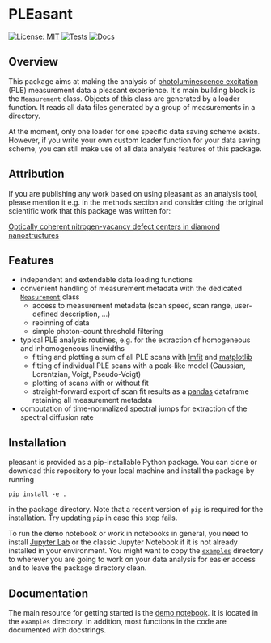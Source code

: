 # PLEasant

[![License: MIT](https://img.shields.io/badge/License-MIT-yellow.svg)](https://opensource.org/licenses/MIT)
[![Tests](https://github.com/Integrated-Quantum-Photonics-Group/pleasant/workflows/Tests/badge.svg)](https://github.com/Integrated-Quantum-Photonics-Group/pleasant/actions?workflow=Tests)
[![Docs](https://github.com/Integrated-Quantum-Photonics-Group/pleasant/workflows/Docs/badge.svg)](https://github.com/Integrated-Quantum-Photonics-Group/pleasant/actions?workflow=Docs)

## Overview

This package aims at making the analysis of [photoluminescence excitation](https://en.wikipedia.org/wiki/Photoluminescence_excitation) (PLE)
measurement data a pleasant experience.
It's main building block is the `Measurement` class. Objects of this class are generated by a loader function.
It reads all data files generated by a group of measurements in a directory.

At the moment, only one loader for one specific data saving scheme exists.
However, if you write your own custom loader function for your data saving scheme,
you can still make use of all data analysis features of this package.

## Attribution

If you are publishing any work based on using pleasant as an analysis tool, please mention it e.g. in the methods section
and consider citing the original scientific work that this package was written for:

[Optically coherent nitrogen-vacancy defect centers in diamond nanostructures](https://arxiv.org/abs/2203.05605)

## Features

- independent and extendable data loading functions
- convenient handling of measurement metadata with the dedicated [`Measurement`](src/pleasant/measurement.py) class
  - access to measurement metadata (scan speed, scan range, user-defined description, ...)
  - rebinning of data
  - simple photon-count threshold filtering
- typical PLE analysis routines, e.g. for the extraction of homogeneous and inhomogeneous linewidths
  - fitting and plotting a sum of all PLE scans with [lmfit](https://lmfit.github.io/lmfit-py/) and [matplotlib](https://matplotlib.org)
  - fitting of individual PLE scans with a peak-like model (Gaussian, Lorentzian, Voigt, Pseudo-Voigt)
  - plotting of scans with or without fit
  - straight-forward export of scan fit results as a [pandas](https://pandas.pydata.org) dataframe retaining all measurement metadata
- computation of time-normalized spectral jumps for extraction of the spectral diffusion rate

## Installation

pleasant is provided as a pip-installable Python package. You can clone or download this repository to your
local machine and install the package by running

`pip install -e .`

in the package directory. Note that a recent version of `pip` is required for the installation. Try updating `pip`
in case this step fails.

To run the demo notebook or work in notebooks in general, you need to install
[Jupyter Lab](https://jupyter.org/install) or the classic Jupyter Notebook if it is not already installed in your
environment. You might want to copy the [`examples`](examples/) directory to wherever you are going to work
on your data analysis for easier access and to leave the package directory clean.

## Documentation

The main resource for getting started is the [demo notebook](examples/demo.ipynb). It is located in the `examples` directory.
In addition, most functions in the code are documented with docstrings.

